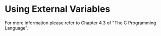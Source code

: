 # Using External Variables

For more information please refer to Chapter 4.3 of "The C Programming Language".
